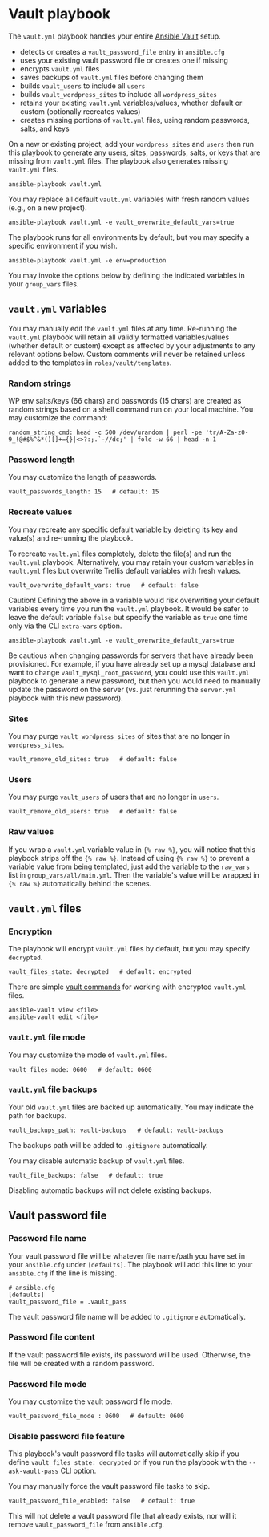 # Vault playbook

The `vault.yml` playbook handles your entire [Ansible Vault](https://roots.io/trellis/docs/vault/) setup.
* detects or creates a `vault_password_file` entry in `ansible.cfg`
* uses your existing vault password file or creates one if missing
* encrypts `vault.yml` files
* saves backups of `vault.yml` files before changing them
* builds `vault_users` to include all `users`
* builds `vault_wordpress_sites` to include all `wordpress_sites`
* retains your existing `vault.yml` variables/values, whether default or custom (optionally recreates values)
* creates missing portions of `vault.yml` files, using random passwords, salts, and keys

On a new or existing project, add your `wordpress_sites` and `users` then run this playbook to generate any users, sites, passwords, salts, or keys that are missing from `vault.yml` files. The playbook also generates missing `vault.yml` files.
```
ansible-playbook vault.yml
```

You may replace all default `vault.yml` variables with fresh random values (e.g., on a new project).
```
ansible-playbook vault.yml -e vault_overwrite_default_vars=true
```

The playbook runs for all environments by default, but you may specify a specific environment if you wish.
```
ansible-playbook vault.yml -e env=production
```

You may invoke the options below by defining the indicated variables in your `group_vars` files.

## `vault.yml` variables

You may manually edit the `vault.yml` files at any time. Re-running the `vault.yml` playbook will retain all validly formatted variables/values (whether default or custom) except as affected by your adjustments to any relevant options below. Custom comments will never be retained unless added to the templates in `roles/vault/templates`.

### Random strings

WP env salts/keys (66 chars) and passwords (15 chars) are created as random strings based on a shell command run on your local machine. You may customize the command:
```
random_string_cmd: head -c 500 /dev/urandom | perl -pe 'tr/A-Za-z0-9_!@#$%^&*()[]+={}|<>?:;.`-//dc;' | fold -w 66 | head -n 1
```

### Password length

You may customize the length of passwords.
```
vault_passwords_length: 15   # default: 15
```

### Recreate values

You may recreate any specific default variable by deleting its key and value(s) and re-running the playbook.

To recreate `vault.yml` files completely, delete the file(s) and run the `vault.yml` playbook. Alternatively, you may retain your custom variables in `vault.yml` files but overwrite Trellis default variables with fresh values.
```
vault_overwrite_default_vars: true   # default: false
```
Caution! Defining the above in a variable would risk overwriting your default variables every time you run the `vault.yml` playbook. It would be safer to leave the default variable `false` but specify the variable as `true` one time only via the CLI `extra-vars` option.
```
ansible-playbook vault.yml -e vault_overwrite_default_vars=true
```

Be cautious when changing passwords for servers that have already been provisioned. For example, if you have already set up a mysql database and want to change `vault_mysql_root_password`, you could use this `vault.yml` playbook to generate a new password, but then you would need to manually update the password on the server (vs. just rerunning the `server.yml` playbook with this new password).

### Sites

You may purge `vault_wordpress_sites` of sites that are no longer in `wordpress_sites`.
```
vault_remove_old_sites: true   # default: false
```

### Users

You may purge `vault_users` of users that are no longer in `users`.
```
vault_remove_old_users: true   # default: false
```

### Raw values

If you wrap a `vault.yml` variable value in `{% raw %}`, you will notice that this playbook strips off the `{% raw %}`. Instead of using `{% raw %}` to prevent a variable value from being templated, just add the variable to the `raw_vars` list in `group_vars/all/main.yml`. Then the variable's value will be wrapped in `{% raw %}` automatically behind the scenes.

## `vault.yml` files

### Encryption

The playbook will encrypt `vault.yml` files by default, but you may specify `decrypted`.
```
vault_files_state: decrypted   # default: encrypted
```

There are simple [vault commands](https://roots.io/trellis/docs/vault/#other-vault-commands) for working with encrypted `vault.yml` files.
```
ansible-vault view <file>
ansible-vault edit <file>
```

### `vault.yml` file mode

You may customize the mode of `vault.yml` files.
```
vault_files_mode: 0600   # default: 0600
```

### `vault.yml` file backups

Your old `vault.yml` files are backed up automatically. You may indicate the path for backups.
```
vault_backups_path: vault-backups   # default: vault-backups
```
The backups path will be added to `.gitignore` automatically.

You may disable automatic backup of `vault.yml` files.
```
vault_file_backups: false   # default: true
```
Disabling automatic backups will not delete existing backups.

## Vault password file

### Password file name

Your vault password file will be whatever file name/path you have set in your `ansible.cfg` under `[defaults]`. The playbook will add this line to your `ansible.cfg` if the line is missing.
```
# ansible.cfg
[defaults]
vault_password_file = .vault_pass
```
The vault password file name will be added to `.gitignore` automatically.

### Password file content

If the vault password file exists, its password will be used. Otherwise, the file will be created with a random password.

### Password file mode

You may customize the vault password file mode.
```
vault_password_file_mode : 0600   # default: 0600
```

### Disable password file feature

This playbook's vault password file tasks will automatically skip if you define `vault_files_state: decrypted` or if you run the playbook with the `--ask-vault-pass` CLI option.

You may manually force the vault password file tasks to skip.
```
vault_password_file_enabled: false   # default: true
```
This will not delete a vault password file that already exists, nor will it remove `vault_password_file` from `ansible.cfg`.
